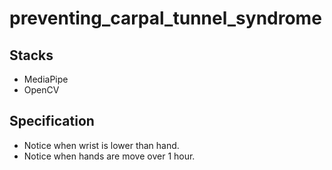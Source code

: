 # preventing_carpal_tunnel_syndrome

## Stacks
- MediaPipe
- OpenCV

## Specification
- Notice when wrist is lower than hand.
- Notice when hands are move over 1 hour.
